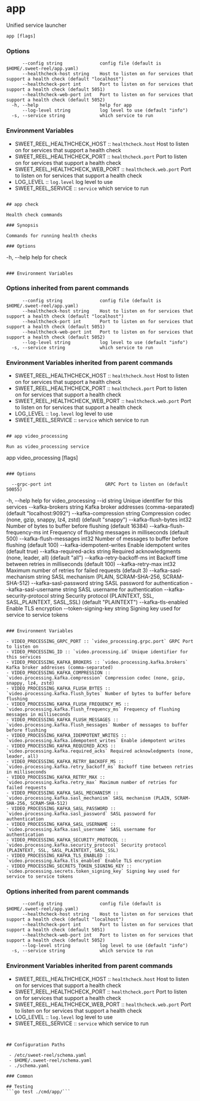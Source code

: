 # app

Unified service launcher

```
app [flags]
```

### Options

```
      --config string              config file (default is $HOME/.sweet-reel/app.yaml)
      --healthcheck-host string    Host to listen on for services that support a health check (default "localhost")
      --healthcheck-port int       Port to listen on for services that support a health check (default 5051)
      --healthcheck-web-port int   Port to listen on for services that support a health check (default 5052)
  -h, --help                       help for app
      --log-level string           log level to use (default "info")
  -s, --service string             which service to run
```

### Environment Variables

- SWEET_REEL_HEALTHCHECK_HOST :: `healthcheck.host` Host to listen on for services that support a health check
- SWEET_REEL_HEALTHCHECK_PORT :: `healthcheck.port` Port to listen on for services that support a health check
- SWEET_REEL_HEALTHCHECK_WEB_PORT :: `healthcheck.web.port` Port to listen on for services that support a health check
- LOG_LEVEL :: `log.level` log level to use
- SWEET_REEL_SERVICE :: `service` which service to run
```

## app check

Health check commands

### Synopsis

Commands for running health checks

### Options

```
  -h, --help   help for check
```

### Environment Variables

```

### Options inherited from parent commands

```
      --config string              config file (default is $HOME/.sweet-reel/app.yaml)
      --healthcheck-host string    Host to listen on for services that support a health check (default "localhost")
      --healthcheck-port int       Port to listen on for services that support a health check (default 5051)
      --healthcheck-web-port int   Port to listen on for services that support a health check (default 5052)
      --log-level string           log level to use (default "info")
  -s, --service string             which service to run
```

### Environment Variables inherited from parent commands

- SWEET_REEL_HEALTHCHECK_HOST :: `healthcheck.host` Host to listen on for services that support a health check
- SWEET_REEL_HEALTHCHECK_PORT :: `healthcheck.port` Port to listen on for services that support a health check
- SWEET_REEL_HEALTHCHECK_WEB_PORT :: `healthcheck.web.port` Port to listen on for services that support a health check
- LOG_LEVEL :: `log.level` log level to use
- SWEET_REEL_SERVICE :: `service` which service to run
```

## app video_processing

Run as video_processing service

```
app video_processing [flags]
```

### Options

```
      --grpc-port int                    GRPC Port to listen on (default 50055)
  -h, --help                             help for video_processing
      --id string                        Unique identifier for this services
      --kafka-brokers string             Kafka broker addresses (comma-separated) (default "localhost:9092")
      --kafka-compression string         Compression codec (none, gzip, snappy, lz4, zstd) (default "snappy")
      --kafka-flush-bytes int32          Number of bytes to buffer before flushing (default 16384)
      --kafka-flush-frequency-ms int     Frequency of flushing messages in milliseconds (default 500)
      --kafka-flush-messages int32       Number of messages to buffer before flushing (default 100)
      --kafka-idempotent-writes          Enable idempotent writes (default true)
      --kafka-required-acks string       Required acknowledgments (none, leader, all) (default "all")
      --kafka-retry-backoff-ms int       Backoff time between retries in milliseconds (default 100)
      --kafka-retry-max int32            Maximum number of retries for failed requests (default 3)
      --kafka-sasl-mechanism string      SASL mechanism (PLAIN, SCRAM-SHA-256, SCRAM-SHA-512)
      --kafka-sasl-password string       SASL password for authentication
      --kafka-sasl-username string       SASL username for authentication
      --kafka-security-protocol string   Security protocol (PLAINTEXT, SSL, SASL_PLAINTEXT, SASL_SSL) (default "PLAINTEXT")
      --kafka-tls-enabled                Enable TLS encryption
      --token-signing-key string         Signing key used for service to service tokens
```

### Environment Variables

- VIDEO_PROCESSING_GRPC_PORT :: `video_processing.grpc.port` GRPC Port to listen on
- VIDEO_PROCESSING_ID :: `video.processing.id` Unique identifier for this services
- VIDEO_PROCESSING_KAFKA_BROKERS :: `video.processing.kafka.brokers` Kafka broker addresses (comma-separated)
- VIDEO_PROCESSING_KAFKA_COMPRESSION :: `video.processing.kafka.compression` Compression codec (none, gzip, snappy, lz4, zstd)
- VIDEO_PROCESSING_KAFKA_FLUSH_BYTES :: `video.processing.kafka.flush_bytes` Number of bytes to buffer before flushing
- VIDEO_PROCESSING_KAFKA_FLUSH_FREQUENCY_MS :: `video.processing.kafka.flush_frequency_ms` Frequency of flushing messages in milliseconds
- VIDEO_PROCESSING_KAFKA_FLUSH_MESSAGES :: `video.processing.kafka.flush_messages` Number of messages to buffer before flushing
- VIDEO_PROCESSING_KAFKA_IDEMPOTENT_WRITES :: `video.processing.kafka.idempotent_writes` Enable idempotent writes
- VIDEO_PROCESSING_KAFKA_REQUIRED_ACKS :: `video.processing.kafka.required_acks` Required acknowledgments (none, leader, all)
- VIDEO_PROCESSING_KAFKA_RETRY_BACKOFF_MS :: `video.processing.kafka.retry_backoff_ms` Backoff time between retries in milliseconds
- VIDEO_PROCESSING_KAFKA_RETRY_MAX :: `video.processing.kafka.retry_max` Maximum number of retries for failed requests
- VIDEO_PROCESSING_KAFKA_SASL_MECHANISM :: `video.processing.kafka.sasl_mechanism` SASL mechanism (PLAIN, SCRAM-SHA-256, SCRAM-SHA-512)
- VIDEO_PROCESSING_KAFKA_SASL_PASSWORD :: `video.processing.kafka.sasl_password` SASL password for authentication
- VIDEO_PROCESSING_KAFKA_SASL_USERNAME :: `video.processing.kafka.sasl_username` SASL username for authentication
- VIDEO_PROCESSING_KAFKA_SECURITY_PROTOCOL :: `video.processing.kafka.security_protocol` Security protocol (PLAINTEXT, SSL, SASL_PLAINTEXT, SASL_SSL)
- VIDEO_PROCESSING_KAFKA_TLS_ENABLED :: `video.processing.kafka.tls_enabled` Enable TLS encryption
- VIDEO_PROCESSING_SECRETS_TOKEN_SIGNING_KEY :: `video.processing.secrets.token_signing_key` Signing key used for service to service tokens
```

### Options inherited from parent commands

```
      --config string              config file (default is $HOME/.sweet-reel/app.yaml)
      --healthcheck-host string    Host to listen on for services that support a health check (default "localhost")
      --healthcheck-port int       Port to listen on for services that support a health check (default 5051)
      --healthcheck-web-port int   Port to listen on for services that support a health check (default 5052)
      --log-level string           log level to use (default "info")
  -s, --service string             which service to run
```

### Environment Variables inherited from parent commands

- SWEET_REEL_HEALTHCHECK_HOST :: `healthcheck.host` Host to listen on for services that support a health check
- SWEET_REEL_HEALTHCHECK_PORT :: `healthcheck.port` Port to listen on for services that support a health check
- SWEET_REEL_HEALTHCHECK_WEB_PORT :: `healthcheck.web.port` Port to listen on for services that support a health check
- LOG_LEVEL :: `log.level` log level to use
- SWEET_REEL_SERVICE :: `service` which service to run
```


## Configuration Paths

 - /etc/sweet-reel/schema.yaml
 - $HOME/.sweet-reel/schema.yaml
 - ./schema.yaml

### Common

## Testing
```go test ./cmd/app/```
